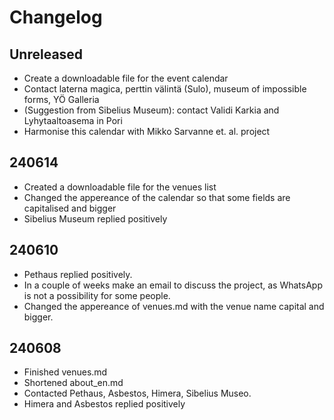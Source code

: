 # Changelog
## Unreleased
- Create a downloadable file for the event calendar
- Contact laterna magica, perttin välintä (Sulo), museum of impossible forms, YÖ Galleria
- (Suggestion from Sibelius Museum): contact Validi Karkia and Lyhytaaltoasema in Pori
- Harmonise this calendar with Mikko Sarvanne et. al. project

## 240614
- Created a downloadable file for the venues list
- Changed the appereance of the calendar so that some fields are capitalised and bigger
- Sibelius Museum replied positively

## 240610
- Pethaus replied positively.
- In a couple of weeks make an email to discuss the project, as WhatsApp is not a possibility for some people.
- Changed the appereance of venues.md with the venue name capital and bigger.

## 240608
- Finished venues.md
- Shortened about_en.md
- Contacted Pethaus, Asbestos, Himera, Sibelius Museo.
- Himera and Asbestos replied positively
